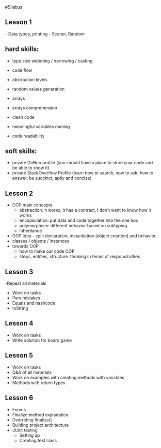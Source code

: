 #Silabus

<h2>Lesson 1</h2>
- Data types, printing
- Scaner, Random

hard skills:
------------
- type size widening / narrowing / casting
- code flow
- abstraction levels
- random values generation
- arrays
- arrays comprehension

- clean code
- meaningful variables naming
- code readability

soft skills:
------------
- private GitHub profile (you should have a place to store your code and be able to show it)
- private StackOverflow Profile (learn how to search, how to ask, how to answer, be succinct, aptly and concise)


## Lesson 2
- OOP main concepts
    - abstraction: it works, it has a contract, I don't want to know how it works
    - encapsulation: put data and code together into the one box
    - polymorphism: different behavior based on subtyping
    - inheritance
- OOP idea - split declaration, instantiation (object creation) and behavior
- classes / objects / instances
- towards OOP
    - how to make our code OOP
    - steps, entities, structure. thinking in terms of responsibilities

## Lesson 3
-Repeat all materials
- Work on tasks
- Pars mistakes
- Equals and hashcode
- toString

## Lesson 4
- Work on tasks
- Write solution for board game

## Lesson 5
- Work on tasks
- Q&A of all materials
- Work on examples with creating methods with variables
- Methods with return types

## Lesson 6
- Enums
- Finalize method explanation
- Overriding finalize()
- Building project architecture
- JUnit testing
  - Setting up
  - Creating test class